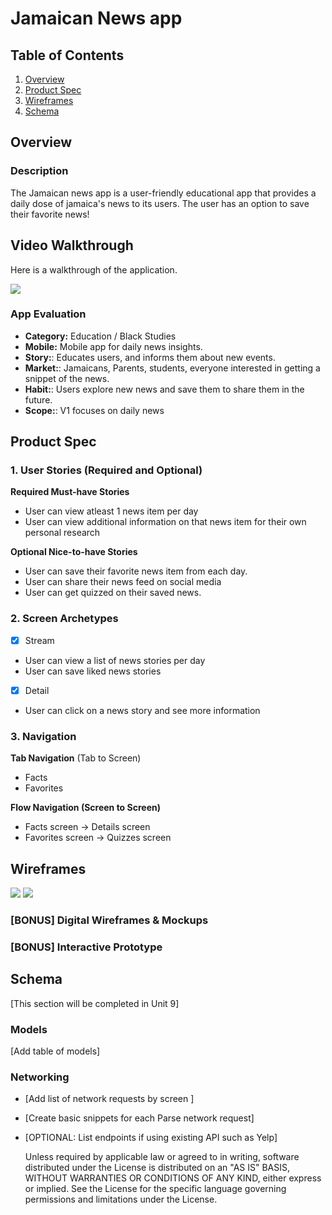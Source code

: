 # Jamaican News app

## Table of Contents

1. [Overview](#Overview)
2. [Product Spec](#Product-Spec)
3. [Wireframes](#Wireframes)
4. [Schema](#Schema)

## Overview

### Description
The Jamaican news app is a user-friendly educational app that provides a daily dose of jamaica's news to its users. The user has an option to save their favorite news!

## Video Walkthrough

Here is a walkthrough of the application.
<div>
    <a href="https://www.loom.com/share/be04ddcdb6c345a283f20a3ce3b551f9?sid=f7624507-3f95-4d7f-bc6e-9b59a7f4d889">
    </a>
    <a href="https://www.loom.com/share/be04ddcdb6c345a283f20a3ce3b551f9?sid=f7624507-3f95-4d7f-bc6e-9b59a7f4d889">
      <img style="max-width:300px;" src="https://cdn.loom.com/sessions/thumbnails/c2357a2c6bb448e9a7ac6b0d305e0c95-with-play.gif">
    </a>
  </div>


### App Evaluation
- **Category:** Education / Black Studies
- **Mobile:** Mobile app for daily news insights.
- **Story:**: Educates users, and informs them about new events.
- **Market:**: Jamaicans, Parents, students, everyone interested in getting a snippet of the news.
- **Habit:**: Users explore new news and save them to share them in the future.
- **Scope:**: V1 focuses on daily news

## Product Spec
### 1. User Stories (Required and Optional)
**Required Must-have Stories**
* User can view atleast 1 news item per day
* User can view additional information on that news item for their own personal research

**Optional Nice-to-have Stories**
* User can save their favorite news item from each day.
* User can share their news feed on social media
* User can get quizzed on their saved news.

### 2. Screen Archetypes
- [x] Stream
* User can view a list of news stories per day
* User can save liked news stories
- [x] Detail
* User can click on a news story and see more information

### 3. Navigation
**Tab Navigation** (Tab to Screen)
* Facts
* Favorites

**Flow Navigation (Screen to Screen)**
* Facts screen -> Details screen
* Favorites screen -> Quizzes screen 

## Wireframes
![](img1.jpg)
![](img2.jpg)


### [BONUS] Digital Wireframes & Mockups

### [BONUS] Interactive Prototype

## Schema 

[This section will be completed in Unit 9]

### Models

[Add table of models]

### Networking

- [Add list of network requests by screen ]
- [Create basic snippets for each Parse network request]
- [OPTIONAL: List endpoints if using existing API such as Yelp]

    Unless required by applicable law or agreed to in writing, software
    distributed under the License is distributed on an "AS IS" BASIS,
    WITHOUT WARRANTIES OR CONDITIONS OF ANY KIND, either express or implied.
    See the License for the specific language governing permissions and
    limitations under the License.
